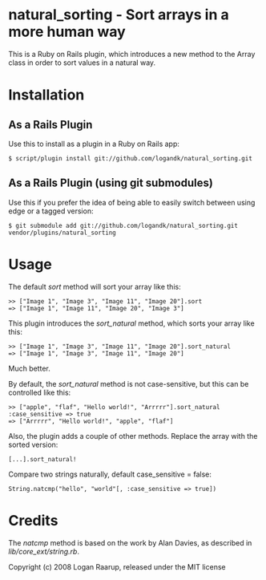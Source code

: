 natural_sorting - Sort arrays in a more human way
=================================================

This is a Ruby on Rails plugin, which introduces a new method to the Array
class in order to sort values in a natural way.



Installation
============

As a Rails Plugin
-----------------

Use this to install as a plugin in a Ruby on Rails app:

	$ script/plugin install git://github.com/logandk/natural_sorting.git


As a Rails Plugin (using git submodules)
----------------------------------------

Use this if you prefer the idea of being able to easily switch between using edge or a tagged version:

	$ git submodule add git://github.com/logandk/natural_sorting.git vendor/plugins/natural_sorting



Usage
=====

The default *sort* method will sort your array like this:

	>> ["Image 1", "Image 3", "Image 11", "Image 20"].sort
	=> ["Image 1", "Image 11", "Image 20", "Image 3"]

This plugin introduces the *sort_natural* method, which sorts your array like this:

	>> ["Image 1", "Image 3", "Image 11", "Image 20"].sort_natural
	=> ["Image 1", "Image 3", "Image 11", "Image 20"]

Much better.


By default, the *sort_natural* method is not case-sensitive, but this can be controlled like this:

	>> ["apple", "flaf", "Hello world!", "Arrrrr"].sort_natural :case_sensitive => true
	=> ["Arrrrr", "Hello world!", "apple", "flaf"]

Also, the plugin adds a couple of other methods. Replace the array with the sorted version:

	[...].sort_natural!

Compare two strings naturally, default case_sensitive = false:

	String.natcmp("hello", "world"[, :case_sensitive => true])



Credits
=======
The *natcmp* method is based on the work by Alan Davies, as described in *lib/core_ext/string.rb*.

Copyright (c) 2008 Logan Raarup, released under the MIT license
